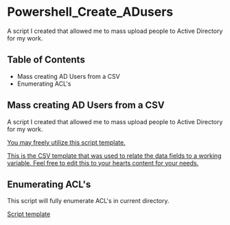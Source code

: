 # Powershell_Create_ADusers
A script I created that allowed me to mass upload people to Active Directory for my work.

## Table of Contents

 - Mass creating AD Users from a CSV
 - Enumerating ACL's

## Mass creating AD Users from a CSV

A script I created that allowed me to mass upload people to Active Directory for my work.

[You may freely utilize this script template.](https://github.com/TristenMaetzold/Powershell_Create_ADusers/blob/6b64f1aa8c847d673c9da01ee8d5a45a54e55af7/NewUser-PStoAD.ps1)

[This is the CSV template that was used to relate the data fields to a working variable. Feel free to edit this to your hearts content for your needs.](https://github.com/TristenMaetzold/Powershell_Create_ADusers/blob/1c4fced1eec7137a79c16aecfa5cd5a9e75dba6a/PS%20to%20AD%20Template%20Sheet1.csv)

## Enumerating ACL's

This script will fully enumerate ACL's in current directory.

[Script template]()
